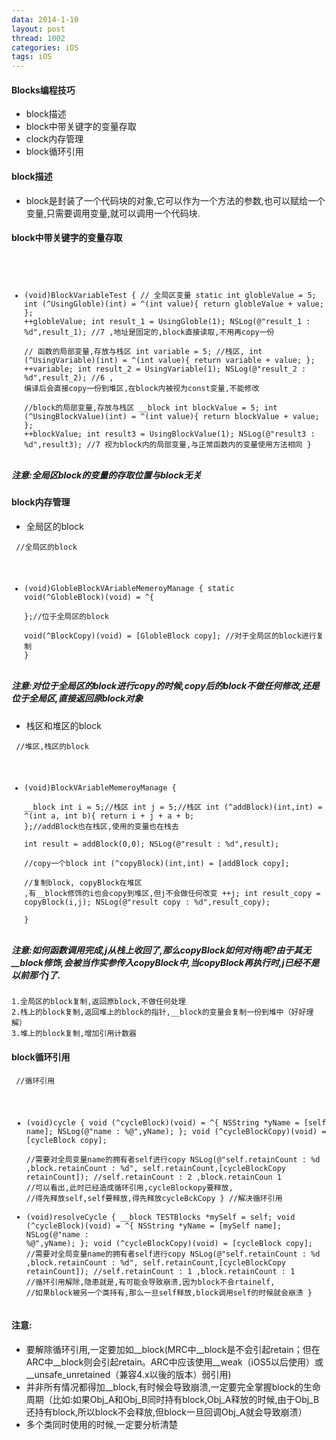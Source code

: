 ```yaml
---
data: 2014-1-10
layout: post
thread: 1002
categories: iOS
tags: iOS
---
```

#### Blocks编程技巧
* block描述
* block中带关键字的变量存取
* clock内存管理  
* block循环引用

#### block描述
* block是封装了一个代码块的对象,它可以作为一个方法的参数,也可以赋给一个变量,只需要调用变量,就可以调用一个代码块.
#### block中带关键字的变量存取  

<code><pre>
- (void)BlockVariableTest
{
    // 全局区变量
    static int globleValue   = 5;
    int (^UsingGloble)(int) = ^(int value){
        return globleValue + value;
    };
    ++globleValue;
    int result_1 = UsingGloble(1);
    NSLog(@"result_1 : %d",result_1);
    //7 ,地址是固定的,block直接读取,不用再copy一份  
    // 函数的局部变量,存放与栈区
    int variable         = 5; //栈区,
    int (^UsingVariable)(int) = ^(int value){
        return variable + value;
    };
    ++variable;
    int result_2 = UsingVariable(1);
    NSLog(@"result_2 : %d",result_2);
    //6 , 编译后会直接copy一份到堆区,在block内被视为const变量,不能修改      
    //block的局部变量,存放与栈区
    __block int blockValue = 5;
    int (^UsingBlockValue)(int) = ^(int value){
        return blockValue + value;
    };
    ++blockValue;
    int result3 = UsingBlockValue(1);
    NSLog(@"result3 : %d",result3);
    //7 视为block内的局部变量,与正常函数内的变量使用方法相同
}
</pre></code>  

##### 注意:全局区block的变量的存取位置与block无关

#### block内存管理
* 全局区的block

<code><pre>
//全局区的block
- (void)GlobleBlockVAriableMemeroyManage
{
    static void(^GlobleBlock)(void) = ^{  
    };//位于全局区的block  
    void(^BlockCopy)(void) = [GlobleBlock copy];
    //对于全局区的block进行复制
}
</pre></code>

##### 注意:对位于全局区的block进行copy的时候,copy后的block不做任何修改,还是位于全局区,直接返回原block对象  
* 栈区和堆区的block  


<code><pre>
//堆区,栈区的block  
- (void)BlockVAriableMemeroyManage
{  
    __block int i = 5;//栈区
    int j = 5;//栈区
    int (^addBlock)(int,int) = ^(int a, int b){
        return i + j + a + b;
    };//addBlock也在栈区,使用的变量也在栈去   
    int result = addBlock(0,0);
    NSLog(@"result : %d",result);  
    //copy一个block
    int (^copyBlock)(int,int) = [addBlock copy];    
    //复制block, copyBlock在堆区 ,有__block修饰的i也会copy到堆区,但j不会做任何改变
    ++j;
    int result_copy = copyBlock(i,j);
    NSLog(@"result copy : %d",result_copy);    
}
</pre></code>
##### 注意:如何函数调用完成,j从栈上收回了,那么copyBlock如何对待j呢?由于其无__block修饰,会被当作实参传入copyBlock中,当copyBlock再执行时,j已经不是以前那个j了.
	1.全局区的block复制,返回原block,不做任何处理
	2.栈上的block复制,返回堆上的block的指针,__block的变量会复制一份到堆中（好好理解）
	3.堆上的block复制,增加引用计数器  

#### block循环引用
<code><pre>
//循环引用
- (void)cycle
{
    void (^cycleBlock)(void) = ^{
        NSString *yName = [self name];
        NSLog(@"name : %@",yName);
    };
    void (^cycleBlockCopy)(void) = [cycleBlock copy];        
    //需要对全局变量name的拥有者self进行copy
    NSLog(@"self.retainCount : %d ,block.retainCount : %d",
    self.retainCount,[cycleBlockCopy retainCount]);
    //self.retainCount : 2 ,block.retainCoun 1
    //可以看出,此时已经造成循环引用,cycleBlockopy要释放,
    //得先释放self,self要释放,得先释放cycleBckCopy
}
//解决循环引用
- (void)resolveCycle
{
    __block TESTBlocks *mySelf = self;
    void (^cycleBlock)(void) = ^{
        NSString *yName = [mySelf name];
        NSLog(@"name : %@",yName);
    };
    void (^cycleBlockCopy)(void) = [cycleBlock copy];
    //需要对全局变量name的拥有者self进行copy
    NSLog(@"self.retainCount : %d ,block.retainCount : %d",
    self.retainCount,[cycleBlockCopy retainCount]);
    //self.retainCount : 1 ,block.retainCount : 1
    //循环引用解除,隐患就是,有可能会导致崩溃,因为block不会rtainelf,
    //如果block被另一个类持有,那么一旦self释放,block调用self的时候就会崩溃
}
</code></pre>  
#### 注意:
* 要解除循环引用,一定要加如__block(MRC中__block是不会引起retain；但在ARC中__block则会引起retain。ARC中应该使用__weak（iOS5以后使用）或__unsafe_unretained（兼容4.x以後的版本）弱引用)
* 并非所有情况都得加__block,有时候会导致崩溃,一定要完全掌握block的生命周期（比如:如果Obj_A和Obj_B同时持有block,Obj_A释放的时候,由于Obj_B还持有block,所以block不会释放,但block一旦回调Obj_A就会导致崩溃）
* 多个类同时使用的时候,一定要分析清楚
  

  
	